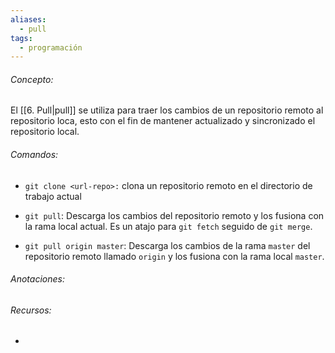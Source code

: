 ```yaml
---
aliases:
  - pull
tags:
  - programación
---
```

###### Concepto:

El [[6. Pull|pull]] se utiliza para traer los cambios de un repositorio remoto al repositorio loca, esto con el fin de mantener actualizado y sincronizado el repositorio local.

###### Comandos:

- `git clone <url-repo>:` clona un repositorio remoto en el directorio de trabajo actual

- `git pull`: Descarga los cambios del repositorio remoto y los fusiona con la rama local actual. Es un atajo para `git fetch` seguido de `git merge`.

- `git pull origin master`: Descarga los cambios de la rama `master` del repositorio remoto llamado `origin` y los fusiona con la rama local `master`.

###### Anotaciones:

> 

###### Recursos:

- []()